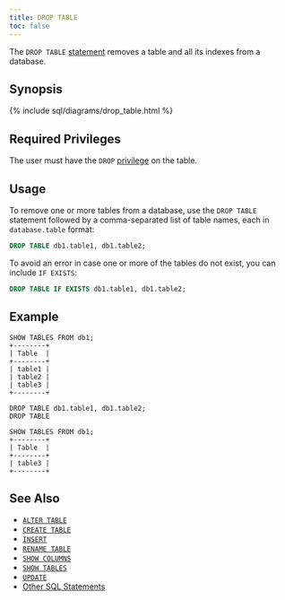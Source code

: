 ```yaml
---
title: DROP TABLE
toc: false
---
```


The `DROP TABLE` [statement](sql-statements.html) removes a table and all its indexes from a database. 

<div id="toc"></div>

## Synopsis

{% include sql/diagrams/drop_table.html %}

## Required Privileges

The user must have the `DROP` [privilege](privileges.html) on the table. 

## Usage

To remove one or more tables from a database, use the `DROP TABLE` statement followed by a comma-separated list of table names, each in `database.table` format:

~~~ sql
DROP TABLE db1.table1, db1.table2;
~~~

To avoid an error in case one or more of the tables do not exist, you can include `IF EXISTS`:

~~~ sql
DROP TABLE IF EXISTS db1.table1, db1.table2;
~~~

## Example

~~~
SHOW TABLES FROM db1;
+--------+
| Table  |
+--------+
| table1 |
| table2 |
| table3 |
+--------+

DROP TABLE db1.table1, db1.table2;
DROP TABLE

SHOW TABLES FROM db1;
+--------+
| Table  |
+--------+
| table3 |
+--------+
~~~

## See Also

- [`ALTER TABLE`](alter-table.html)
- [`CREATE TABLE`](create-table.html)
- [`INSERT`](insert.html)
- [`RENAME TABLE`](rename-table.html)
- [`SHOW COLUMNS`](show-columns.html)
- [`SHOW TABLES`](show-tables.html)
- [`UPDATE`](update.html)
- [Other SQL Statements](sql-statements.html)